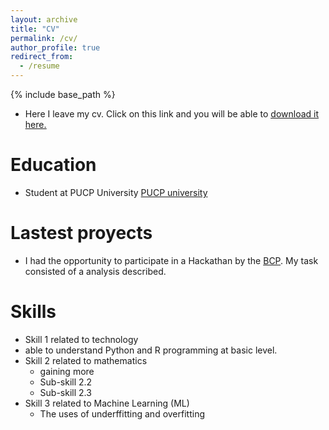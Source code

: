 ```yaml
---
layout: archive
title: "CV"
permalink: /cv/
author_profile: true
redirect_from:
  - /resume
---
```


{% include base_path %}


* Here I leave my cv. Click on this link and you will be able to <u><a href="https://github.com/HaloReach2552/Brando.fold.github.io/blob/main/files/ERIK_CV.pdf">download it here.</a></u>

Education
======
* Student at PUCP University [PUCP university](https://www.pucp.edu.pe/)

Lastest proyects
======
* I had the opportunity to participate in a Hackathan by the [BCP](https://www.viabcp.com/). My task consisted of a analysis described. 

Skills
======
* Skill 1 related to technology 
* able to understand Python and R programming at basic level. 
* Skill 2 related to mathematics
  * gaining more 
  * Sub-skill 2.2
  * Sub-skill 2.3
* Skill 3 related to Machine Learning (ML)
  * The uses of underffitting and overfitting 

